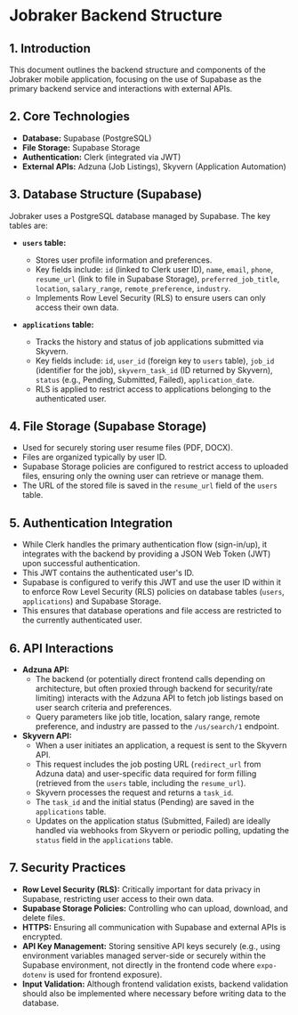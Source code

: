 # Jobraker Backend Structure

## 1. Introduction
This document outlines the backend structure and components of the Jobraker mobile application, focusing on the use of Supabase as the primary backend service and interactions with external APIs.

## 2. Core Technologies
- **Database:** Supabase (PostgreSQL)
- **File Storage:** Supabase Storage
- **Authentication:** Clerk (integrated via JWT)
- **External APIs:** Adzuna (Job Listings), Skyvern (Application Automation)

## 3. Database Structure (Supabase)
Jobraker uses a PostgreSQL database managed by Supabase. The key tables are:

- **`users` table:**
  - Stores user profile information and preferences.
  - Key fields include: `id` (linked to Clerk user ID), `name`, `email`, `phone`, `resume_url` (link to file in Supabase Storage), `preferred_job_title`, `location`, `salary_range`, `remote_preference`, `industry`.
  - Implements Row Level Security (RLS) to ensure users can only access their own data.

- **`applications` table:**
  - Tracks the history and status of job applications submitted via Skyvern.
  - Key fields include: `id`, `user_id` (foreign key to `users` table), `job_id` (identifier for the job), `skyvern_task_id` (ID returned by Skyvern), `status` (e.g., Pending, Submitted, Failed), `application_date`.
  - RLS is applied to restrict access to applications belonging to the authenticated user.

## 4. File Storage (Supabase Storage)
- Used for securely storing user resume files (PDF, DOCX).
- Files are organized typically by user ID.
- Supabase Storage policies are configured to restrict access to uploaded files, ensuring only the owning user can retrieve or manage them.
- The URL of the stored file is saved in the `resume_url` field of the `users` table.

## 5. Authentication Integration
- While Clerk handles the primary authentication flow (sign-in/up), it integrates with the backend by providing a JSON Web Token (JWT) upon successful authentication.
- This JWT contains the authenticated user's ID.
- Supabase is configured to verify this JWT and use the user ID within it to enforce Row Level Security (RLS) policies on database tables (`users`, `applications`) and Supabase Storage.
- This ensures that database operations and file access are restricted to the currently authenticated user.

## 6. API Interactions
- **Adzuna API:**
  - The backend (or potentially direct frontend calls depending on architecture, but often proxied through backend for security/rate limiting) interacts with the Adzuna API to fetch job listings based on user search criteria and preferences.
  - Query parameters like job title, location, salary range, remote preference, and industry are passed to the `/us/search/1` endpoint.
- **Skyvern API:**
  - When a user initiates an application, a request is sent to the Skyvern API.
  - This request includes the job posting URL (`redirect_url` from Adzuna data) and user-specific data required for form filling (retrieved from the `users` table, including the `resume_url`).
  - Skyvern processes the request and returns a `task_id`.
  - The `task_id` and the initial status (Pending) are saved in the `applications` table.
  - Updates on the application status (Submitted, Failed) are ideally handled via webhooks from Skyvern or periodic polling, updating the `status` field in the `applications` table.

## 7. Security Practices
- **Row Level Security (RLS):** Critically important for data privacy in Supabase, restricting user access to their own data.
- **Supabase Storage Policies:** Controlling who can upload, download, and delete files.
- **HTTPS:** Ensuring all communication with Supabase and external APIs is encrypted.
- **API Key Management:** Storing sensitive API keys securely (e.g., using environment variables managed server-side or securely within the Supabase environment, not directly in the frontend code where `expo-dotenv` is used for frontend exposure).
- **Input Validation:** Although frontend validation exists, backend validation should also be implemented where necessary before writing data to the database.
